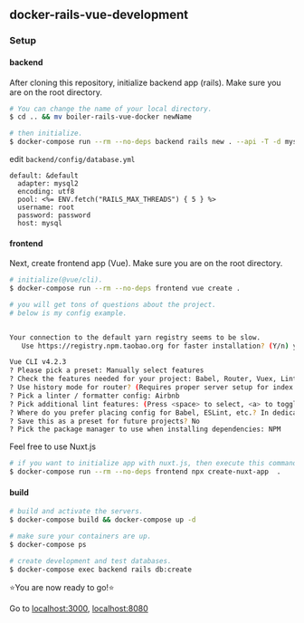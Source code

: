 ## docker-rails-vue-development

### Setup

#### backend

After cloning this repository, initialize backend app (rails).
Make sure you are on the root directory.


```sh
# You can change the name of your local directory.
$ cd .. && mv boiler-rails-vue-docker newName

# then initialize.
$ docker-compose run --rm --no-deps backend rails new . --api -T -d mysql -f --skip-bundle
```

edit `backend/config/database.yml`

```
default: &default
  adapter: mysql2
  encoding: utf8
  pool: <%= ENV.fetch("RAILS_MAX_THREADS") { 5 } %>
  username: root
  password: password
  host: mysql
```

#### frontend

Next, create frontend app (Vue).
Make sure you are on the root directory.

```sh
# initialize(@vue/cli).
$ docker-compose run --rm --no-deps frontend vue create .

# you will get tons of questions about the project.
# below is my config example.


Your connection to the default yarn registry seems to be slow.
   Use https://registry.npm.taobao.org for faster installation? (Y/n) y

Vue CLI v4.2.3
? Please pick a preset: Manually select features
? Check the features needed for your project: Babel, Router, Vuex, Linter
? Use history mode for router? (Requires proper server setup for index fallback in production) Yes
? Pick a linter / formatter config: Airbnb
? Pick additional lint features: (Press <space> to select, <a> to toggle all, <i> to invert selection)Lint on save
? Where do you prefer placing config for Babel, ESLint, etc.? In dedicated config files
? Save this as a preset for future projects? No
? Pick the package manager to use when installing dependencies: NPM
```

Feel free to use Nuxt.js
```sh
# if you want to initialize app with nuxt.js, then execute this command.
$ docker-compose run --rm --no-deps frontend npx create-nuxt-app  .
```

#### build

```sh
# build and activate the servers.
$ docker-compose build && docker-compose up -d

# make sure your containers are up.
$ docker-compose ps

# create development and test databases.
$ docker-compose exec backend rails db:create
```

⭐️You are now ready to go!⭐️

Go to [localhost:3000](http://localhost:3000), [localhost:8080](http://localhost:8080)
